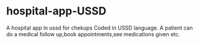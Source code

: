 # hospital-app-USSD
A hospital app in ussd for chekups
Coded in USSD language.
A patient can do a medical follow up,book appointments,see medications given etc.

